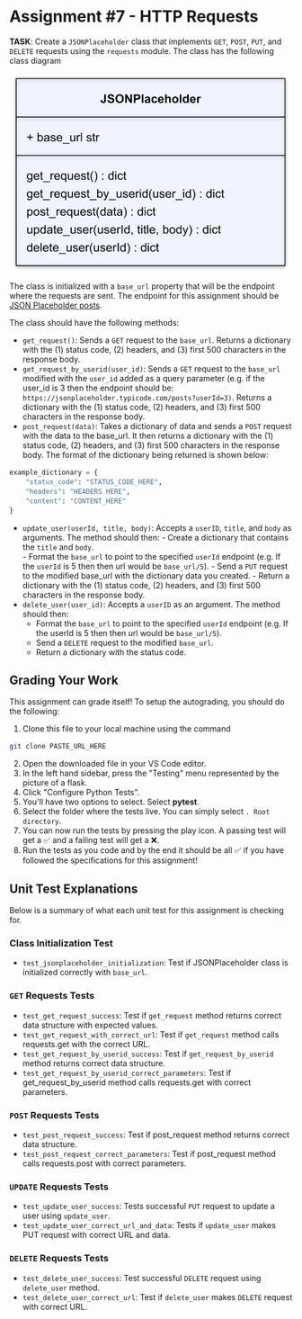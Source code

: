 # Assignment #7 - HTTP Requests

**TASK**: Create a `JSONPlaceholder` class that implements `GET`, `POST`, `PUT`, and `DELETE` requests using the `requests` module. The class has the following class diagram

![Assignment Class Diagram](./ClassDiagram.png)

The class is initialized with a `base_url` property that will be the endpoint where the requests are sent. The endpoint for this assignment should be [JSON Placeholder posts](https://jsonplaceholder.typicode.com/posts).

The class should have the following methods:
- `get_request()`: Sends a `GET` request to the `base_url`. Returns a dictionary with the (1) status code, (2) headers, and (3) first 500 characters in the response body.
- `get_request_by_userid(user_id)`: Sends a `GET` request to the `base_url` modified with the `user_id` added as a query parameter (e.g. if the user_id is 3 then the endpoint should be: `https://jsonplaceholder.typicode.com/posts?userId=3)`. Returns a dictionary with the (1) status code, (2) headers, and (3) first 500 characters in the response body.
- `post_request(data)`: Takes a dictionary of data and sends a `POST` request with the data to the base_url. It then returns a dictionary with the (1) status code, (2) headers, and (3) first 500 characters in the response body. The format of the dictionary being returned is shown below:
```python
example_dictionary = { 
    "status_code": "STATUS_CODE_HERE", 
    "headers": "HEADERS HERE", 
    "content": "CONTENT_HERE" 
}
```
- `update_user(userId, title, body)`: Accepts a `userID`, `title`, and `body` as arguments. The method should then:
        - Create a dictionary that contains the `title` and `body`.  
        - Format the `base_url` to point to the specified `userId` endpoint (e.g. If the `userId` is 5 then then url would be `base_url/5`). 
        - Send a `PUT` request to the modified base_url with the dictionary data you created.
        - Return a dictionary with the (1) status code, (2) headers, and (3) first 500 characters in the response body.
- `delete_user(user_id)`: Accepts a `userID` as an argument. The method should then:
    - Format the `base_url` to point to the specified `userId` endpoint (e.g. If the userId is 5 then then url would be `base_url/5`). 
    - Send a `DELETE` request to the modified `base_url`.
    - Return a dictionary with the status code.

## Grading Your Work
This assignment can grade itself! To setup the autograding, you should do the following:
1. Clone this file to your local machine using the command
```bash
git clone PASTE_URL_HERE
```
2. Open the downloaded file in your VS Code editor.
3. In the left hand sidebar, press the "Testing" menu represented by the picture of a flask.
4. Click "Configure Python Tests".
5. You'll have two options to select. Select **pytest**.
6. Select the folder where the tests live. You can simply select `. Root directory`.
7. You can now run the tests by pressing the play icon. A passing test will get a ✅ and a failing test will get a ❌.
8. Run the tests as you code and by the end it should be all ✅ if you have followed the specifications for this assignment!

## Unit Test Explanations

Below is a summary of what each unit test for this assignment is checking for.

### Class Initialization Test
- `test_jsonplaceholder_initialization`: Test if JSONPlaceholder class is initialized correctly with `base_url`.

### `GET` Requests Tests
- `test_get_request_success`: Test if `get_request` method returns correct data structure with expected values.
- `test_get_request_with_correct_url`: Test if `get_request` method calls requests.get with the correct URL.
- `test_get_request_by_userid_success`: Test if `get_request_by_userid` method returns correct data structure.
- `test_get_request_by_userid_correct_parameters`: Test if get_request_by_userid method calls requests.get with correct parameters.

### `POST` Requests Tests
- `test_post_request_success`: Test if post_request method returns correct data structure.
- `test_post_request_correct_parameters`: Test if post_request method calls requests.post with correct parameters.

### `UPDATE` Requests Tests
- `test_update_user_success`: Tests successful `PUT` request to update a user using `update_user`.
- `test_update_user_correct_url_and_data`: Tests if `update_user` makes PUT request with correct URL and data.

### `DELETE` Requests Tests
- `test_delete_user_success`: Test successful `DELETE` request using `delete_user` method.
- `test_delete_user_correct_url`: Test if `delete_user` makes `DELETE` request with correct URL.